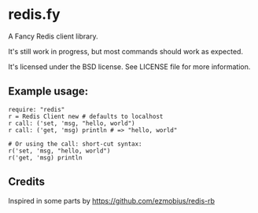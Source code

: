 # redis.fy
A Fancy Redis client library.

It's still work in progress, but most commands should work as expected.

It's licensed under the BSD license.
See LICENSE file for more information.

## Example usage:

    require: "redis"
    r = Redis Client new # defaults to localhost
    r call: ('set, 'msg, "hello, world")
    r call: ('get, 'msg) println # => "hello, world"

    # Or using the call: short-cut syntax:
    r('set, 'msg, "hello, world")
    r('get, 'msg) println


## Credits
Inspired in some parts by https://github.com/ezmobius/redis-rb